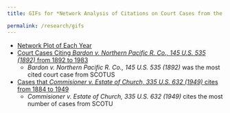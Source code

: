 ```yaml
---
title: GIFs for *Network Analysis of Citations on Court Cases from the Supreme Court of the United States (SCOTUS)*

permalink: /research/gifs
---
```


- [Network Plot of Each Year](http://imagizer.imageshack.us/a/img921/5007/vYcMWI.gif)
- [Court Cases Citing *Bardon v. Northern Pacific R. Co., 145 U.S. 535 (1892)* from 1892 to 1983](http://imagizer.imageshack.us/a/img922/2521/a8cVRt.gif)
  - *Bardon v. Northern Pacific R. Co., 145 U.S. 535 (1892)* was the most cited court case from SCOTUS
- [Cases that *Commisioner v. Estate of Church, 335 U.S. 632 (1949)* cites from 1884 to 1949](http://imagizer.imageshack.us/a/img921/2461/v8N9Sc.gif)
  - *Commisioner v. Estate of Church, 335 U.S. 632 (1949)* cites the most number of cases from SCOTU
